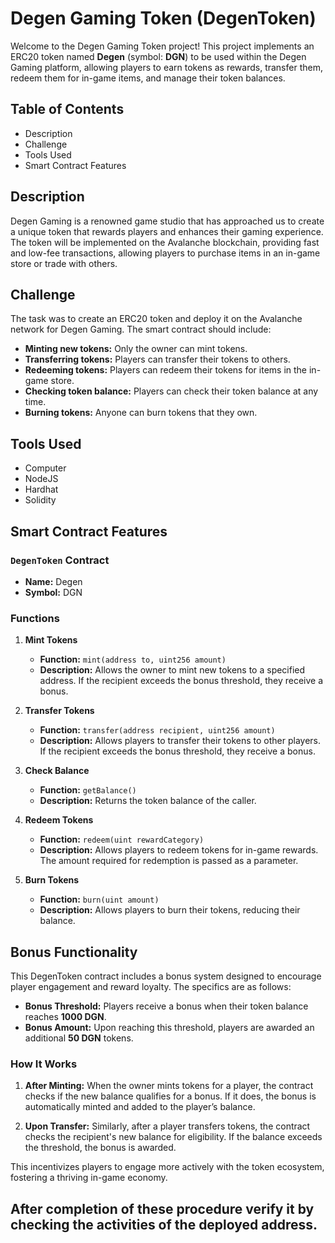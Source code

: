 # Degen Gaming Token (DegenToken)

Welcome to the Degen Gaming Token project! This project implements an ERC20 token named **Degen** (symbol: **DGN**) to be used within the Degen Gaming platform, allowing players to earn tokens as rewards, transfer them, redeem them for in-game items, and manage their token balances.

## Table of Contents

- Description
- Challenge
- Tools Used
- Smart Contract Features
  

## Description

Degen Gaming is a renowned game studio that has approached us to create a unique token that rewards players and enhances their gaming experience. The token will be implemented on the Avalanche blockchain, providing fast and low-fee transactions, allowing players to purchase items in an in-game store or trade with others.

## Challenge

The task was to create an ERC20 token and deploy it on the Avalanche network for Degen Gaming. The smart contract should include:

- **Minting new tokens:** Only the owner can mint tokens.
- **Transferring tokens:** Players can transfer their tokens to others.
- **Redeeming tokens:** Players can redeem their tokens for items in the in-game store.
- **Checking token balance:** Players can check their token balance at any time.
- **Burning tokens:** Anyone can burn tokens that they own.

## Tools Used

- Computer
- NodeJS
- Hardhat
- Solidity

## Smart Contract Features

### `DegenToken` Contract

- **Name:** Degen
- **Symbol:** DGN

### Functions

1. **Mint Tokens**
   - **Function:** `mint(address to, uint256 amount)`
   - **Description:** Allows the owner to mint new tokens to a specified address. If the recipient exceeds the bonus threshold, they receive a bonus.

2. **Transfer Tokens**
   - **Function:** `transfer(address recipient, uint256 amount)`
   - **Description:** Allows players to transfer their tokens to other players. If the recipient exceeds the bonus threshold, they receive a bonus.

3. **Check Balance**
   - **Function:** `getBalance()`
   - **Description:** Returns the token balance of the caller.

4. **Redeem Tokens**
   - **Function:** `redeem(uint rewardCategory)`
   - **Description:** Allows players to redeem tokens for in-game rewards. The amount required for redemption is passed as a parameter.

5. **Burn Tokens**
   - **Function:** `burn(uint amount)`
   - **Description:** Allows players to burn their tokens, reducing their balance.
  
## Bonus Functionality

This DegenToken contract includes a bonus system designed to encourage player engagement and reward loyalty. The specifics are as follows:

- **Bonus Threshold:** Players receive a bonus when their token balance reaches **1000 DGN**.
- **Bonus Amount:** Upon reaching this threshold, players are awarded an additional **50 DGN** tokens.

### How It Works

1. **After Minting:** When the owner mints tokens for a player, the contract checks if the new balance qualifies for a bonus. If it does, the bonus is automatically minted and added to the player’s balance.
  
2. **Upon Transfer:** Similarly, after a player transfers tokens, the contract checks the recipient's new balance for eligibility. If the balance exceeds the threshold, the bonus is awarded.

This incentivizes players to engage more actively with the token ecosystem, fostering a thriving in-game economy.

  
## After completion of these procedure verify it by checking the activities of the deployed address.
